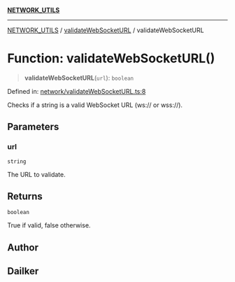[**NETWORK_UTILS**](../../README.md)

***

[NETWORK_UTILS](../../README.md) / [validateWebSocketURL](../README.md) / validateWebSocketURL

# Function: validateWebSocketURL()

> **validateWebSocketURL**(`url`): `boolean`

Defined in: [network/validateWebSocketURL.ts:8](https://github.com/dailker/everyutil/blob/26e2bb73429918cf0d08899e9efd90b82a42c92e/src/network/validateWebSocketURL.ts#L8)

Checks if a string is a valid WebSocket URL (ws:// or wss://).

## Parameters

### url

`string`

The URL to validate.

## Returns

`boolean`

True if valid, false otherwise.

## Author

## Dailker
